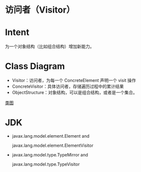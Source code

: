 # 访问者（Visitor）
# Intent
为一个对象结构（比如组合结构）增加新能力。

# Class Diagram
- Visitor：访问者，为每一个 ConcreteElement 声明一个 visit 操作
- ConcreteVisitor：具体访问者，存储遍历过程中的累计结果
- ObjectStructure：对象结构，可以是组合结构，或者是一个集合。

[类图](https://github.com/CyC2018/CS-Notes/raw/master/notes/pics/79c6f036-bde6-4393-85a3-ef36a0327bd2.png)

# JDK
- javax.lang.model.element.Element and 

  javax.lang.model.element.ElementVisitor
- javax.lang.model.type.TypeMirror and 

  javax.lang.model.type.TypeVisitor

